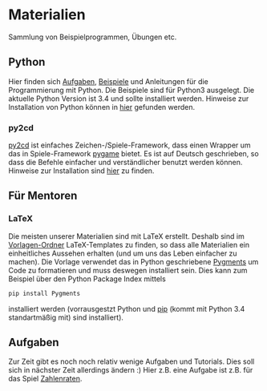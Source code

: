 # Materialien
Sammlung von Beispielprogrammen, Übungen etc.

## Python  
Hier finden sich [Aufgaben](Python/Aufgaben), [Beispiele](Python/Beispiele) und Anleitungen für die Programmierung mit Python. Die Beispiele sind für Python3 ausgelegt. Die aktuelle Python Version ist 3.4 und sollte installiert werden.
Hinweise zur Installation von Python können in [hier](Installation/installation_python.pdf) gefunden werden.
### py2cd  
[py2cd](Python/py2cd) ist einfaches Zeichen-/Spiele-Framework, dass einen Wrapper um das in Spiele-Framework [pygame](https://pygame.org) bietet. Es ist auf Deutsch geschrieben, so dass die Befehle einfacher und verständlicher benutzt werden können.
Hinweise zur Installation sind [hier](Installation/installation_pygame.pdf) zu finden.


## Für Mentoren

### LaTeX
Die meisten unserer Materialien sind mit LaTeX erstellt. Deshalb sind im [Vorlagen-Ordner](Vorlagen) LaTeX-Templates zu finden, so dass alle Materialien ein einheitliches Aussehen erhalten (und um uns das Leben einfacher zu machen).
Die Vorlage verwendet das in Python geschriebene [Pygments](http://pygments.org/) um Code zu formatieren und muss deswegen installiert sein. Dies kann zum Beispiel über den Python Package Index mittels
```python
pip install Pygments
```
installiert werden (vorrausgestzt Python und [pip](https://pip.pypa.io/en/latest/installing.html) (kommt mit Python 3.4 standartmäßig mit) sind installiert).

## Aufgaben
Zur Zeit gibt es noch noch relativ wenige Aufgaben und Tutorials. Dies soll sich in nächster Zeit allerdings ändern :)
Hier z.B. eine Aufgabe ist z.B. für das Spiel [Zahlenraten](Python/Aufgaben/zahlenraten.pdf).
